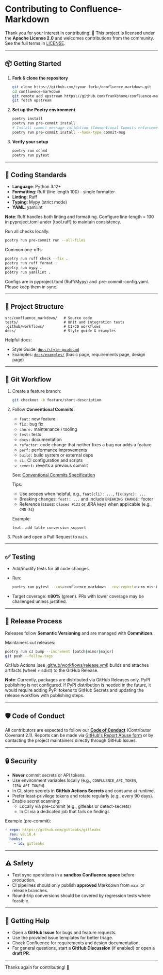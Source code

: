 # Contributing to Confluence-Markdown

Thank you for your interest in contributing! 🎉
This project is licensed under the **Apache License 2.0** and welcomes
contributions from the community.
See the full terms in [LICENSE](./LICENSE).

---

## 📦 Getting Started

1. **Fork & clone the repository**

   ```bash
   git clone https://github.com/<your-fork>/confluence-markdown.git
   cd confluence-markdown
   git remote add upstream https://github.com/frankbhome/confluence-markdown.git
   git fetch upstream
   ```

2. **Set up the Poetry environment**

   ```bash
   poetry install
   poetry run pre-commit install
   # Install commit message validation (Conventional Commits enforcement):
   poetry run pre-commit install --hook-type commit-msg
   ```

3. **Verify your setup**

   ```bash
   poetry run conmd
   poetry run pytest
   ```

---

## 📝 Coding Standards

- **Language**: Python 3.12+
- **Formatting**: Ruff (line length 100) - single formatter
- **Linting**: Ruff
- **Typing**: Mypy (strict mode)
- **YAML**: yamllint

**Note**: Ruff handles both linting and formatting. Configure line-length = 100
in pyproject.toml under [tool.ruff] to maintain consistency.

Run all checks locally:

```bash
poetry run pre-commit run --all-files
```

Common one-offs:

```bash
poetry run ruff check --fix .
poetry run ruff format .
poetry run mypy .
poetry run yamllint .
```

Configs are in pyproject.toml (Ruff/Mypy) and .pre-commit-config.yaml.
Please keep them in sync.

---

## 📂 Project Structure

```text
src/confluence_markdown/   # Source code
tests/                     # Unit and integration tests
.github/workflows/         # CI/CD workflows
docs/                      # Style guide & examples
```

Helpful docs:

- Style Guide: [`docs/style-guide.md`](./docs/style-guide.md)
- Examples: [`docs/examples/`](./docs/examples/) (basic page, requirements page,
  design page)

---

## 🔀 Git Workflow

1. Create a feature branch:

   ```bash
   git checkout -b feature/short-description
   ```

2. Follow **Conventional Commits**:
   - `feat:` new feature
   - `fix:` bug fix
   - `chore:` maintenance / tooling
   - `test:` tests
   - `docs:` documentation
   - `refactor:` code change that neither fixes a bug nor adds a feature
   - `perf:` performance improvements
   - `build:` build system or external deps
   - `ci:` CI configuration and scripts
   - `revert:` reverts a previous commit

   See: [Conventional Commits Specification](https://www.conventionalcommits.org)

   Tips:
   - Use scopes when helpful, e.g., `feat(cli): ...`, `fix(sync): ...`
   - Breaking changes: `feat!: ...` and include `BREAKING CHANGE:` footer
   - Reference issues: `Closes #123` or JIRA keys when applicable (e.g., `CMD-34`)

   Example:

   ```text
   feat: add table conversion support
   ```

3. Push and open a Pull Request to `main`.

---

## ✅ Testing

- Add/modify tests for all code changes.
- Run:

  ```bash
  poetry run pytest --cov=confluence_markdown --cov-report=term-missing --cov-fail-under=80
  ```

- Target coverage: **≥80%** (green). PRs with lower coverage may be
  challenged unless justified.

---

## 🚀 Release Process

Releases follow **Semantic Versioning** and are managed with **Commitizen**.

Maintainers cut releases:

```bash
poetry run cz bump --increment [patch|minor|major]
git push --follow-tags
```

GitHub Actions (see [.github/workflows/release.yml](./.github/workflows/release.yml))
builds and attaches artifacts (wheel + sdist) to the GitHub Release.

**Note**: Currently, packages are distributed via GitHub Releases only.
PyPI publishing is not configured. If PyPI distribution is needed in the future,
it would require adding PyPI tokens to GitHub Secrets and updating the release
workflow with publishing steps.

---

## 🛡️ Code of Conduct

All contributors are expected to follow our **[Code of Conduct](./CODE_OF_CONDUCT.md)**
(Contributor Covenant 2.1).
Reports can be made via [GitHub's Report Abuse form](https://github.com/contact/report-abuse)
or by contacting the project maintainers directly through GitHub Issues.

---

## 🔒 Security

- **Never** commit secrets or API tokens.
- Use environment variables locally (e.g., `CONFLUENCE_API_TOKEN`,
  `JIRA_API_TOKEN`).
- In CI, store secrets in **GitHub Actions Secrets** and consume at runtime.
- Prefer least-privilege tokens and rotate regularly (e.g., every 90 days).
- Enable secret scanning:
  - Locally via pre-commit (e.g., gitleaks or detect-secrets)
  - In CI via a dedicated job that fails on findings

Example (pre-commit):

```yaml
- repo: https://github.com/gitleaks/gitleaks
  rev: v8.18.4
  hooks:
    - id: gitleaks
```

---

## ⚠️ Safety

- Test sync operations in a **sandbox Confluence space** before production.
- CI pipelines should only publish **approved** Markdown from `main` or
  release branches.
- Round-trip conversions should be covered by regression tests where feasible.

---

## 🙏 Getting Help

- Open a **GitHub Issue** for bugs and feature requests.
- Use the provided issue templates for better triage.
- Check Confluence for requirements and design documentation.
- For general questions, start a **GitHub Discussion** (if enabled) or open a
  **draft PR**.

---

Thanks again for contributing! 💙
